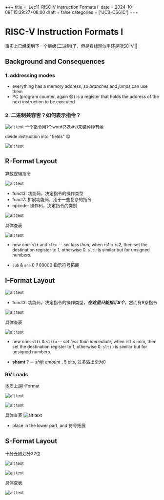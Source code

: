 +++
title = 'Lec11-RISC-V Instruction Formats I'
date = 2024-10-09T15:39:27+08:00
draft = false
categories = ['UCB-CS61C']
+++
# RISC-V Instruction Formats I

事实上已经来到下一个层级(二进制)了，但是看标题似乎还是RISC-V :thinking:
## Background and Consequences
### 1. addressing modes
- everything has a memory address, so *branches* and *jumps* can use them
- PC (program counter, again :smile:) is a register that holds the address of the next instruction to be executed

### 2. 二进制兼容否？如何表示指令？
![alt text](image.png)
一个指令用1个word(32bits)来装绰绰有余

divide instruction into "fields" :yum:

![alt text](image-1.png)

## R-Format Layout
算数逻辑指令

![alt text](image-2.png)
- funct3: 功能码，决定指令的操作类型
- funct7: 扩展功能码，用于一些复杂的指令
- opcode: 操作码，决定指令的类别

![alt text](image-3.png)

具体查表

![alt text](image-4.png)
- new one: `slt` and `sltu` -- *set less than*, when rs1 < rs2, then set the destination register to 1, otherwise 0. `sltu` is similar but for unsigned numbers.

- `sub` & `sra` 0 ***1*** 00000 指示符号拓展


## I-Format Layout
![alt text](image-5.png)
- funct3: 功能码，决定指令的操作类型，***在这里只能指示8个***，然而有9条指令

![alt text](image-6.png)

具体查表

![alt text](image-7.png)

- new one: `slti` & `sltiu` -- *set less than immediate*, when rs1 < imm, then set the destination register to 1, otherwise 0. `sltiu` is similar but for unsigned numbers.

- **shamt** ? -- *shift amount* , 5 bits, 过多溢出全为0


### RV Loads
本质上是I-Format

![alt text](image-8.png)

![alt text](image-9.png)

具体查表
![alt text](image-10.png)
- place in the lower part, and 符号拓展

## S-Format Layout
十分丑陋划分32位

![alt text](image-11.png)

![alt text](image-12.png)

具体查表


![alt text](image-13.png)
